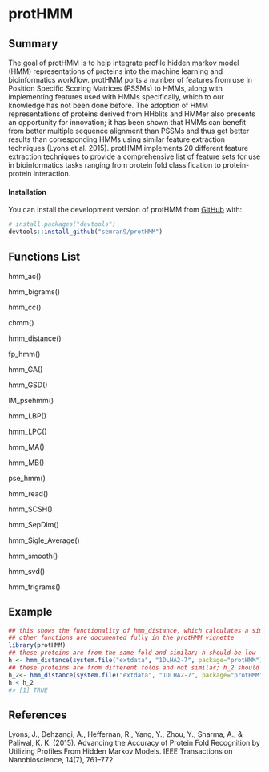 
<!-- README.md is generated from README.Rmd. Please edit that file -->

# protHMM

<!-- badges: start -->


<!-- badges: end --> 

## Summary

The goal of protHMM is to help integrate profile hidden markov model
(HMM) representations of proteins into the machine learning and
bioinformatics workflow. protHMM ports a number of features from use in
Position Specific Scoring Matrices (PSSMs) to HMMs, along with
implementing features used with HMMs specifically, which to our
knowledge has not been done before. The adoption of HMM representations
of proteins derived from HHblits and HMMer also presents an opportunity
for innovation; it has been shown that HMMs can benefit from better
multiple sequence alignment than PSSMs and thus get better results than
corresponding HMMs using similar feature extraction techniques (Lyons et
al. 2015). protHMM implements 20 different feature extraction techniques
to provide a comprehensive list of feature sets for use in
bioinformatics tasks ranging from protein fold classification to
protein-protein interaction.

#### Installation

You can install the development version of protHMM from
[GitHub](https://github.com/) with:

``` r
# install.packages("devtools")
devtools::install_github("semran9/protHMM")
```

## Functions List

hmm_ac()

hmm_bigrams()

hmm_cc()

chmm()

hmm_distance()

fp_hmm()

hmm_GA()

hmm_GSD()

IM_psehmm()

hmm_LBP()

hmm_LPC()

hmm_MA()

hmm_MB()

pse_hmm()

hmm_read()

hmm_SCSH()

hmm_SepDim()

hmm_Sigle_Average()

hmm_smooth()

hmm_svd()

hmm_trigrams()

## Example

``` r
## this shows the functionality of hmm_distance, which calculates a similarity score between two proteins
## other functions are documented fully in the protHMM vignette
library(protHMM)
## these proteins are from the same fold and similar; h should be low
h <- hmm_distance(system.file("extdata", "1DLHA2-7", package="protHMM"), system.file("extdata", "1TEN-7", package="protHMM"))
## these proteins are from different folds and not similar; h_2 should be high
h_2<- hmm_distance(system.file("extdata", "1DLHA2-7", package="protHMM"), system.file("extdata", "1TAHA-23", package="protHMM"))
h < h_2
#> [1] TRUE
```

## References

Lyons, J., Dehzangi, A., Heffernan, R., Yang, Y., Zhou, Y., Sharma, A.,
& Paliwal, K. K. (2015). Advancing the Accuracy of Protein Fold
Recognition by Utilizing Profiles From Hidden Markov Models. IEEE
Transactions on Nanobioscience, 14(7), 761–772.

